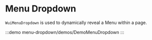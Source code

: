 <script setup>
import DemoMenuDropdown from '@/components/menu-dropdown/demos/DemoMenuDropdown.vue'
</script>

# Menu Dropdown

`WuiMenuDropdown` is used to dynamically reveal a Menu within a page.

:::demo menu-dropdown/demos/DemoMenuDropdown
<DemoMenuDropdown />
:::
